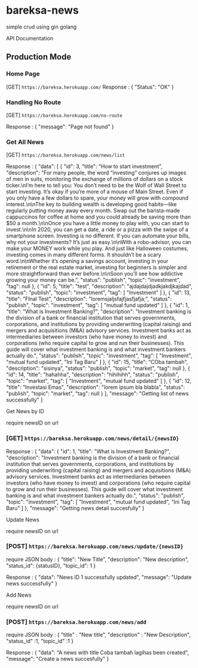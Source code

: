 # bareksa-news
simple crud using gin golang

API Documentation

## Production Mode

### Home Page
[GET] `https://bareksa.herokuapp.com/`
Response : 
{
"Status": "OK"
}

### Handling No Route

[GET] `https://bareksa.herokuapp.com/no-route`

Response : 
{
"message": "Page not found"
}

### Get All News

[GET] `https://bareksa.herokuapp.com/news/list`

Response : 
{
    "data": [
        {
            "id": 3,
            "title": "How to start investment",
            "description": "For many people, the word “investing” conjures up images of men in suits, monitoring the exchange of millions of dollars on a stock ticker.\nI’m here to tell you: You don’t need to be the Wolf of Wall Street to start investing. It’s okay if you’re more of a mouse of Main Street. Even if you only have a few dollars to spare, your money will grow with compound interest.\n\nThe key to building wealth is developing good habits—like regularly putting money away every month. Swap out the barista-made cappuccinos for coffee at home and you could already be saving more than $50 a month.\n\nOnce you have a little money to play with, you can start to invest.\n\nIn 2020, you can get a date, a ride or a pizza with the swipe of a smartphone screen. Investing is no different. If you can automate your bills, why not your investments? It’s just as easy.\n\nWith a robo-advisor, you can make your MONEY work while you play. And just like Halloween costumes, investing comes in many different forms. It shouldn’t be a scary word.\n\nWhether it’s opening a savings account, investing in your retirement or the real estate market, investing for beginners is simpler and more straightforward than ever before.\n\nSoon you’ll see how addictive growing your money can be.",
            "status": "publish",
            "topic": "investment",
            "tag": null
        },
        {
            "id": 5,
            "title": "test",
            "description": "ajdajdajdjadkjakdjkajdad",
            "status": "publish",
            "topic": "investment",
            "tag": [
                "Investment"
            ]
        },
        {
            "id": 13,
            "title": "FInal Test",
            "description": "loremsjaljsfajfjasfjafja;",
            "status": "publish",
            "topic": "investment",
            "tag": [
                "mutual fund updated"
            ]
        },
        {
            "id": 1,
            "title": "What is Investment Banking?",
            "description": "Investment banking is the division of a bank or financial institution that serves governments, corporations, and institutions by providing underwriting (capital raising) and mergers and acquisitions (M&A) advisory services. Investment banks act as intermediaries between investors (who have money to invest) and corporations (who require capital to grow and run their businesses). This guide will cover what investment banking is and what investment bankers actually do.",
            "status": "publish",
            "topic": "investment",
            "tag": [
                "Investment",
                "mutual fund updated",
                "Ini Tag Baru"
            ]
        },
        {
            "id": 15,
            "title": "COba tambah",
            "description": "sisinya",
            "status": "publish",
            "topic": "market",
            "tag": null
        },
        {
            "id": 14,
            "title": "hahahha",
            "description": "hihihihh",
            "status": "publish",
            "topic": "market",
            "tag": [
                "Investment",
                "mutual fund updated"
            ]
        },
        {
            "id": 12,
            "title": "Investasi Emas",
            "description": "lorem ipsum bla blabla",
            "status": "publish",
            "topic": "market",
            "tag": null
        }
    ],
    "message": "Getting list of news successfully"
}

Get News by ID 

require newsID on url

### [GET] `https://bareksa.herokuapp.com/news/detail/{newsID}`

Response : 
{
    "data": {
        "id": 1,
        "title": "What is Investment Banking?",
        "description": "Investment banking is the division of a bank or financial institution that serves governments, corporations, and institutions by providing underwriting (capital raising) and mergers and acquisitions (M&A) advisory services. Investment banks act as intermediaries between investors (who have money to invest) and corporations (who require capital to grow and run their businesses). This guide will cover what investment banking is and what investment bankers actually do.",
        "status": "publish",
        "topic": "investment",
        "tag": [
            "Investment",
            "mutual fund updated",
            "Ini Tag Baru"
        ]
    },
    "message": "Getting news detail succesfully"
}

Update News

require newsID on url

### [POST] `https://bareksa.herokuapp.com/news/update/{newsID}`

require JSON body : 
{
    "title": "New Title",
    "description": "New description",
    "status_id": {statusID},
    "topic_id": 1
}

Response : 
{
    "data": "News ID 1 successfully updated",
    "message": "Update news successfully"
}

Add News 

require newsID on url

### [POST] `https://bareksa.herokuapp.com/news/add`

require JSON body : 
{
	"title"	: "New title",
	"description" : "New Description",
	"status_id" :1,
	"topic_id" :1
}

Response : 
{
    "data": "A news with title Coba tambah lagihas been created",
    "message": "Create a news succesfully"
}





